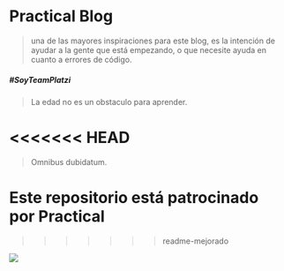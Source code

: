# Practical Blog
> una de las mayores inspiraciones para este blog, es la intención de ayudar a la gente que está empezando, o que necesite ayuda en cuanto a errores de código.

##### #SoyTeamPlatzi

> La edad no es un obstaculo para aprender.

<<<<<<< HEAD
=======
> Omnibus dubidatum.

# Este repositorio está patrocinado por Practical
>>>>>>> readme-mejorado

![](https://img.freepik.com/free-vector/laptop-with-program-code-isometric-icon-software-development-programming-applications-dark-neon_39422-971.jpg)